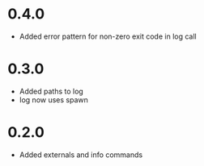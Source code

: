 0.4.0
===
* Added error pattern for non-zero exit code in log call

0.3.0
===
* Added paths to log
* log now uses spawn


0.2.0
===
* Added externals and info commands
